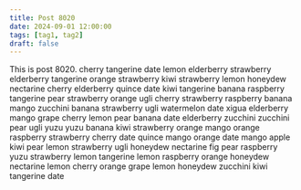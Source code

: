 ```yaml
---
title: Post 8020
date: 2024-09-01 12:00:00
tags: [tag1, tag2]
draft: false
---
```

This is post 8020.
cherry
tangerine
date
lemon
elderberry
strawberry
elderberry
tangerine
orange
strawberry
kiwi
strawberry
lemon
honeydew
nectarine
cherry
elderberry
quince
date
kiwi
tangerine
banana
raspberry
tangerine
pear
strawberry
orange
ugli
cherry
strawberry
raspberry
banana
mango
zucchini
banana
strawberry
ugli
watermelon
date
xigua
elderberry
mango
grape
cherry
lemon
pear
banana
date
elderberry
zucchini
zucchini
pear
ugli
yuzu
yuzu
banana
kiwi
strawberry
orange
mango
orange
raspberry
strawberry
cherry
date
quince
mango
orange
date
mango
apple
kiwi
pear
lemon
strawberry
ugli
honeydew
nectarine
fig
pear
raspberry
yuzu
strawberry
lemon
tangerine
lemon
raspberry
orange
honeydew
nectarine
lemon
cherry
orange
grape
lemon
honeydew
zucchini
kiwi
tangerine
date
